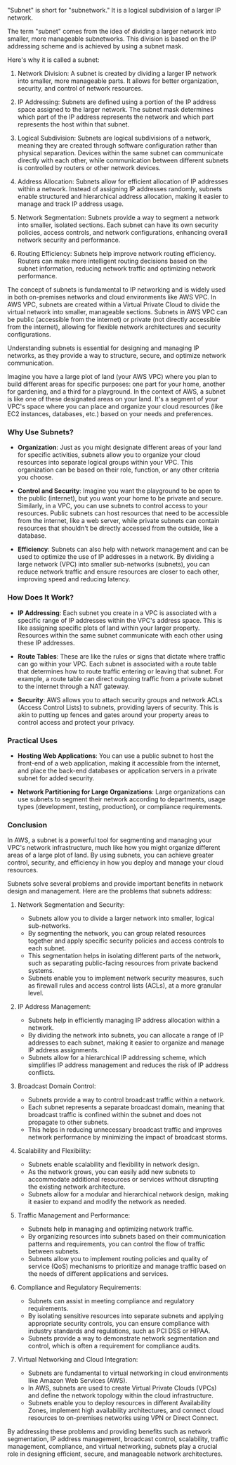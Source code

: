 "Subnet" is short for "subnetwork." It is a logical subdivision of a larger IP network.

The term "subnet" comes from the idea of dividing a larger network into smaller, more manageable subnetworks. This division is based on the IP addressing scheme and is achieved by using a subnet mask.

Here's why it is called a subnet:

1. Network Division: A subnet is created by dividing a larger IP network into smaller, more manageable parts. It allows for better organization, security, and control of network resources.

2. IP Addressing: Subnets are defined using a portion of the IP address space assigned to the larger network. The subnet mask determines which part of the IP address represents the network and which part represents the host within that subnet.

3. Logical Subdivision: Subnets are logical subdivisions of a network, meaning they are created through software configuration rather than physical separation. Devices within the same subnet can communicate directly with each other, while communication between different subnets is controlled by routers or other network devices.

4. Address Allocation: Subnets allow for efficient allocation of IP addresses within a network. Instead of assigning IP addresses randomly, subnets enable structured and hierarchical address allocation, making it easier to manage and track IP address usage.

5. Network Segmentation: Subnets provide a way to segment a network into smaller, isolated sections. Each subnet can have its own security policies, access controls, and network configurations, enhancing overall network security and performance.

6. Routing Efficiency: Subnets help improve network routing efficiency. Routers can make more intelligent routing decisions based on the subnet information, reducing network traffic and optimizing network performance.

The concept of subnets is fundamental to IP networking and is widely used in both on-premises networks and cloud environments like AWS VPC. In AWS VPC, subnets are created within a Virtual Private Cloud to divide the virtual network into smaller, manageable sections. Subnets in AWS VPC can be public (accessible from the internet) or private (not directly accessible from the internet), allowing for flexible network architectures and security configurations.

Understanding subnets is essential for designing and managing IP networks, as they provide a way to structure, secure, and optimize network communication.

Imagine you have a large plot of land (your AWS VPC) where you plan to build different areas for specific purposes: one part for your home, another for gardening, and a third for a playground. In the context of AWS, a subnet is like one of these designated areas on your land. It's a segment of your VPC's space where you can place and organize your cloud resources (like EC2 instances, databases, etc.) based on your needs and preferences.

### Why Use Subnets?

- **Organization**: Just as you might designate different areas of your land for specific activities, subnets allow you to organize your cloud resources into separate logical groups within your VPC. This organization can be based on their role, function, or any other criteria you choose.

- **Control and Security**: Imagine you want the playground to be open to the public (internet), but you want your home to be private and secure. Similarly, in a VPC, you can use subnets to control access to your resources. Public subnets can host resources that need to be accessible from the internet, like a web server, while private subnets can contain resources that shouldn't be directly accessed from the outside, like a database.

- **Efficiency**: Subnets can also help with network management and can be used to optimize the use of IP addresses in a network. By dividing a large network (VPC) into smaller sub-networks (subnets), you can reduce network traffic and ensure resources are closer to each other, improving speed and reducing latency.

### How Does It Work?

- **IP Addressing**: Each subnet you create in a VPC is associated with a specific range of IP addresses within the VPC's address space. This is like assigning specific plots of land within your larger property. Resources within the same subnet communicate with each other using these IP addresses.

- **Route Tables**: These are like the rules or signs that dictate where traffic can go within your VPC. Each subnet is associated with a route table that determines how to route traffic entering or leaving that subnet. For example, a route table can direct outgoing traffic from a private subnet to the internet through a NAT gateway.

- **Security**: AWS allows you to attach security groups and network ACLs (Access Control Lists) to subnets, providing layers of security. This is akin to putting up fences and gates around your property areas to control access and protect your privacy.

### Practical Uses

- **Hosting Web Applications**: You can use a public subnet to host the front-end of a web application, making it accessible from the internet, and place the back-end databases or application servers in a private subnet for added security.

- **Network Partitioning for Large Organizations**: Large organizations can use subnets to segment their network according to departments, usage types (development, testing, production), or compliance requirements.

### Conclusion

In AWS, a subnet is a powerful tool for segmenting and managing your VPC's network infrastructure, much like how you might organize different areas of a large plot of land. By using subnets, you can achieve greater control, security, and efficiency in how you deploy and manage your cloud resources.

Subnets solve several problems and provide important benefits in network design and management. Here are the problems that subnets address:

1. Network Segmentation and Security:
   - Subnets allow you to divide a larger network into smaller, logical sub-networks.
   - By segmenting the network, you can group related resources together and apply specific security policies and access controls to each subnet.
   - This segmentation helps in isolating different parts of the network, such as separating public-facing resources from private backend systems.
   - Subnets enable you to implement network security measures, such as firewall rules and access control lists (ACLs), at a more granular level.

2. IP Address Management:
   - Subnets help in efficiently managing IP address allocation within a network.
   - By dividing the network into subnets, you can allocate a range of IP addresses to each subnet, making it easier to organize and manage IP address assignments.
   - Subnets allow for a hierarchical IP addressing scheme, which simplifies IP address management and reduces the risk of IP address conflicts.

3. Broadcast Domain Control:
   - Subnets provide a way to control broadcast traffic within a network.
   - Each subnet represents a separate broadcast domain, meaning that broadcast traffic is confined within the subnet and does not propagate to other subnets.
   - This helps in reducing unnecessary broadcast traffic and improves network performance by minimizing the impact of broadcast storms.

4. Scalability and Flexibility:
   - Subnets enable scalability and flexibility in network design.
   - As the network grows, you can easily add new subnets to accommodate additional resources or services without disrupting the existing network architecture.
   - Subnets allow for a modular and hierarchical network design, making it easier to expand and modify the network as needed.

5. Traffic Management and Performance:
   - Subnets help in managing and optimizing network traffic.
   - By organizing resources into subnets based on their communication patterns and requirements, you can control the flow of traffic between subnets.
   - Subnets allow you to implement routing policies and quality of service (QoS) mechanisms to prioritize and manage traffic based on the needs of different applications and services.

6. Compliance and Regulatory Requirements:
   - Subnets can assist in meeting compliance and regulatory requirements.
   - By isolating sensitive resources into separate subnets and applying appropriate security controls, you can ensure compliance with industry standards and regulations, such as PCI DSS or HIPAA.
   - Subnets provide a way to demonstrate network segmentation and control, which is often a requirement for compliance audits.

7. Virtual Networking and Cloud Integration:
   - Subnets are fundamental to virtual networking in cloud environments like Amazon Web Services (AWS).
   - In AWS, subnets are used to create Virtual Private Clouds (VPCs) and define the network topology within the cloud infrastructure.
   - Subnets enable you to deploy resources in different Availability Zones, implement high availability architectures, and connect cloud resources to on-premises networks using VPN or Direct Connect.

By addressing these problems and providing benefits such as network segmentation, IP address management, broadcast control, scalability, traffic management, compliance, and virtual networking, subnets play a crucial role in designing efficient, secure, and manageable network architectures.
